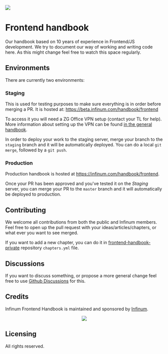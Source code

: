 ![](https://infinum.com/handbook/dist/assets/images/books/frontend/header.svg?59a036660281a9152d1e8329f23182fe)

# Frontend handbook

Our handbook based on 10 years of experience in Frontend/JS development. We try to document our way of working and writing code here. As this might change feel free to watch this space regularly.

## Environments

There are currently two environments:

### Staging

This is used for testing purposes to make sure everything is in order before merging a PR. It is hosted at: https://beta.infinum.com/handbook/frontend

To access it you will need a ZG Office VPN setup (contact your TL for help). More information about setting up the VPN can be found [in the general handbook](https://infinum.com/handbook/general/initial-setup/setting-up-vpn/setting-up-vpn).

In order to deploy your work to the staging server, merge your branch to the `staging` branch and it will be automatically deployed. You can do a local `git merge`, followed by a `git push`.

### Production

Production handbook is hosted at https://infinum.com/handbook/frontend.

Once your PR has been approved and you've tested it on the _Staging_ server, you can merge your PR to the `master` branch and it will automatically be deployed to production.

## Contributing

We welcome all contributions from both the public and Infinum members. Feel free to open up the pull request with your ideas/articles/chapters, or what ever you want to see merged.

If you want to add a new chapter, you can do it in [frontend-handbook-private](https://github.com/infinum/frontend-handbook-private) repository `chapters.yml` file.

## Discussions

If you want to discuss something, or propose a more general change feel free to use [Github Discussions](https://github.com/infinum/frontend-handbook/discussions) for this.

## Credits

Infinum Frontend Handbook is maintained and sponsored by [Infinum](https://www.infinum.com).

<p align="center">
  <a href='https://infinum.com'>
    <picture>
        <source srcset="https://assets.infinum.com/brand/logo/static/white.svg" media="(prefers-color-scheme: dark)">
        <img src="https://assets.infinum.com/brand/logo/static/default.svg">
    </picture>
  </a>
</p>

## Licensing

All rights reserved.
